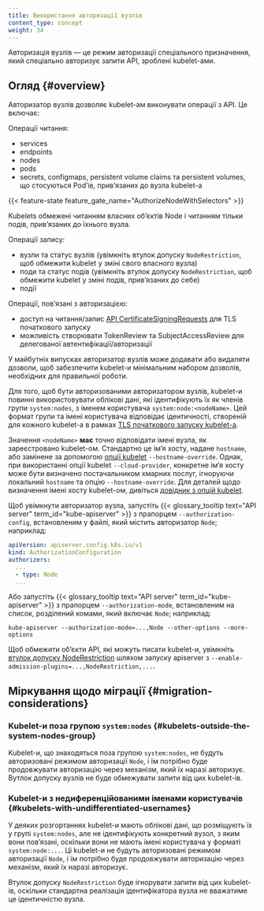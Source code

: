 ```yaml
---
title: Використання авторизації вузлів
content_type: concept
weight: 34
---
```


<!-- overview -->

Авторизація вузлів — це режим авторизації спеціального призначення, який спеціально авторизує запити API, зроблені kubelet-ами.

<!-- body -->

## Огляд {#overview}

Авторизатор вузлів дозволяє kubelet-ам виконувати операції з API. Це включає:

Операції читання:

* services
* endpoints
* nodes
* pods
* secrets, configmaps, persistent volume claims та persistent volumes, що стосуються Podʼів, привʼязаних до вузла kubelet-а

{{< feature-state feature_gate_name="AuthorizeNodeWithSelectors" >}}

Kubelets обмежені читанням власних обʼєктів Node і читанням тільки подів, привʼязаних до їхнього вузла.

Операції запису:

* вузли та статус вузлів (увімкніть втулок допуску `NodeRestriction`, щоб обмежити kubelet у зміні свого власного вузла)
* поди та статус подів (увімкніть втулок допуску `NodeRestriction`, щоб обмежити kubelet у зміні подів, привʼязаних до себе)
* події

Операції, повʼязані з авторизацією:

* доступ на читання/запис [API CertificateSigningRequests](/docs/reference/access-authn-authz/certificate-signing-requests/) для TLS початкового запуску
* можливість створювати TokenReview та SubjectAccessReview для делегованої автентифікації/авторизації

У майбутніх випусках авторизатор вузлів може додавати або видаляти дозволи, щоб забезпечити kubelet-и мінімальним набором дозволів, необхідних для правильної роботи.

Для того, щоб бути авторизованими авторизатором вузлів, kubelet-и повинні використовувати облікові дані, які ідентифікують їх як членів групи `system:nodes`, з іменем користувача `system:node:<nodeName>`. Цей формат групи та імені користувача відповідає ідентичності, створеній для кожного kubelet-а в рамках [TLS початкового запуску kubelet-а](/docs/reference/access-authn-authz/kubelet-tls-bootstrapping/).

Значення `<nodeName>` **має** точно відповідати імені вузла, як зареєстровано kubelet-ом. Стандартно це імʼя хосту, надане `hostname`, або замінене за допомогою [опції kubelet](/docs/reference/command-line-tools-reference/kubelet/) `--hostname-override`. Однак, при використанні опції kubelet `--cloud-provider`, конкретне імʼя хосту може бути визначено постачальником хмарних послуг, ігноруючи локальний `hostname` та опцію `--hostname-override`. Для деталей щодо визначення імені хосту kubelet-ом, дивіться [довідник з опцій kubelet](/docs/reference/command-line-tools-reference/kubelet/).

Щоб увімкнути авторизатор вузла, запустіть {{< glossary_tooltip text="API server" term_id="kube-apiserver" >}} з прапорцем `--authorization-config`, встановленим у файлі, який містить авторизатор `Node`; наприклад:

```yaml
apiVersion: apiserver.config.k8s.io/v1
kind: AuthorizationConfiguration
authorizers:
  ...
  - type: Node
  ...
```

Або запустіть {{< glossary_tooltip text="API server" term_id="kube-apiserver" >}} з прапорцем `--authorization-mode`, встановленим на список, розділений комами, який включає `Node`; наприклад:

```shell
kube-apiserver --authorization-mode=...,Node --other-options --more-options
```

Щоб обмежити обʼєкти API, які можуть писати kubelet-и, увімкніть [втулок допуску NodeRestriction](/docs/reference/access-authn-authz/admission-controllers#noderestriction) шляхом запуску apiserver з `--enable-admission-plugins=...,NodeRestriction,...`.

## Міркування щодо міграції {#migration-considerations}

### Kubelet-и поза групою `system:nodes` {#kubelets-outside-the-system-nodes-group}

Kubelet-и, що знаходяться поза групою `system:nodes`, не будуть авторизовані режимом авторизації `Node`, і їм потрібно буде продовжувати авторизацію через механізм, який їх наразі авторизує. Вутлок допуску вузлів не буде обмежувати запити від цих kubelet-ів.

### Kubelet-и з недиференційованими іменами користувачів {#kubelets-with-undifferentiated-usernames}

У деяких розгортаннях kubelet-и мають облікові дані, що розміщують їх у групі `system:nodes`, але не ідентифікують конкретний вузол, з яким вони повʼязані, оскільки вони не мають імені користувача у форматі `system:node:...`. Ці kubelet-и не будуть авторизовані режимом авторизації `Node`, і їм потрібно буде продовжувати авторизацію через механізм, який їх наразі авторизує.

Втулок допуску `NodeRestriction` буде ігнорувати запити від цих kubelet-ів, оскільки стандартна реалізація ідентифікатора вузла не вважатиме це ідентичністю вузла.
